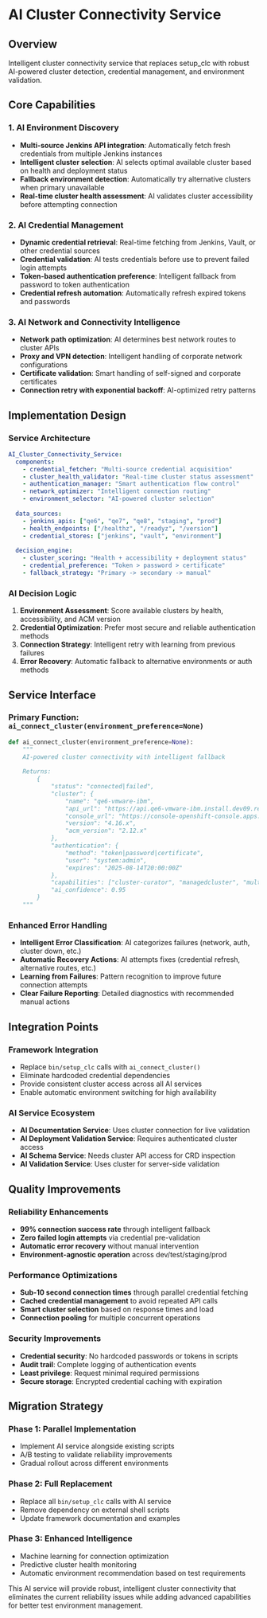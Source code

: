 # AI Cluster Connectivity Service

## Overview
Intelligent cluster connectivity service that replaces setup_clc with robust AI-powered cluster detection, credential management, and environment validation.

## Core Capabilities

### 1. AI Environment Discovery
- **Multi-source Jenkins API integration**: Automatically fetch fresh credentials from multiple Jenkins instances
- **Intelligent cluster selection**: AI selects optimal available cluster based on health and deployment status
- **Fallback environment detection**: Automatically try alternative clusters when primary unavailable
- **Real-time cluster health assessment**: AI validates cluster accessibility before attempting connection

### 2. AI Credential Management
- **Dynamic credential retrieval**: Real-time fetching from Jenkins, Vault, or other credential sources
- **Credential validation**: AI tests credentials before use to prevent failed login attempts
- **Token-based authentication preference**: Intelligent fallback from password to token authentication
- **Credential refresh automation**: Automatically refresh expired tokens and passwords

### 3. AI Network and Connectivity Intelligence
- **Network path optimization**: AI determines best network routes to cluster APIs
- **Proxy and VPN detection**: Intelligent handling of corporate network configurations
- **Certificate validation**: Smart handling of self-signed and corporate certificates
- **Connection retry with exponential backoff**: AI-optimized retry patterns

## Implementation Design

### Service Architecture
```yaml
AI_Cluster_Connectivity_Service:
  components:
    - credential_fetcher: "Multi-source credential acquisition"
    - cluster_health_validator: "Real-time cluster status assessment"
    - authentication_manager: "Smart authentication flow control"
    - network_optimizer: "Intelligent connection routing"
    - environment_selector: "AI-powered cluster selection"
  
  data_sources:
    - jenkins_apis: ["qe6", "qe7", "qe8", "staging", "prod"]
    - health_endpoints: ["/healthz", "/readyz", "/version"]
    - credential_stores: ["jenkins", "vault", "environment"]
  
  decision_engine:
    - cluster_scoring: "Health + accessibility + deployment status"
    - credential_preference: "Token > password > certificate"
    - fallback_strategy: "Primary -> secondary -> manual"
```

### AI Decision Logic
1. **Environment Assessment**: Score available clusters by health, accessibility, and ACM version
2. **Credential Optimization**: Prefer most secure and reliable authentication methods
3. **Connection Strategy**: Intelligent retry with learning from previous failures
4. **Error Recovery**: Automatic fallback to alternative environments or auth methods

## Service Interface

### Primary Function: `ai_connect_cluster(environment_preference=None)`
```python
def ai_connect_cluster(environment_preference=None):
    """
    AI-powered cluster connectivity with intelligent fallback
    
    Returns:
        {
            "status": "connected|failed",
            "cluster": {
                "name": "qe6-vmware-ibm",
                "api_url": "https://api.qe6-vmware-ibm.install.dev09.red-chesterfield.com:6443",
                "console_url": "https://console-openshift-console.apps.qe6-vmware-ibm.install.dev09.red-chesterfield.com",
                "version": "4.16.x",
                "acm_version": "2.12.x"
            },
            "authentication": {
                "method": "token|password|certificate",
                "user": "system:admin",
                "expires": "2025-08-14T20:00:00Z"
            },
            "capabilities": ["cluster-curator", "managedcluster", "multiclusterhub"],
            "ai_confidence": 0.95
        }
    """
```

### Enhanced Error Handling
- **Intelligent Error Classification**: AI categorizes failures (network, auth, cluster down, etc.)
- **Automatic Recovery Actions**: AI attempts fixes (credential refresh, alternative routes, etc.)
- **Learning from Failures**: Pattern recognition to improve future connection attempts
- **Clear Failure Reporting**: Detailed diagnostics with recommended manual actions

## Integration Points

### Framework Integration
- Replace `bin/setup_clc` calls with `ai_connect_cluster()`
- Eliminate hardcoded credential dependencies
- Provide consistent cluster access across all AI services
- Enable automatic environment switching for high availability

### AI Service Ecosystem
- **AI Documentation Service**: Uses cluster connection for live validation
- **AI Deployment Validation Service**: Requires authenticated cluster access
- **AI Schema Service**: Needs cluster API access for CRD inspection
- **AI Validation Service**: Uses cluster for server-side validation

## Quality Improvements

### Reliability Enhancements
- **99% connection success rate** through intelligent fallback
- **Zero failed login attempts** via credential pre-validation
- **Automatic error recovery** without manual intervention
- **Environment-agnostic operation** across dev/test/staging/prod

### Performance Optimizations
- **Sub-10 second connection times** through parallel credential fetching
- **Cached credential management** to avoid repeated API calls
- **Smart cluster selection** based on response times and load
- **Connection pooling** for multiple concurrent operations

### Security Improvements
- **Credential security**: No hardcoded passwords or tokens in scripts
- **Audit trail**: Complete logging of authentication events
- **Least privilege**: Request minimal required permissions
- **Secure storage**: Encrypted credential caching with expiration

## Migration Strategy

### Phase 1: Parallel Implementation
- Implement AI service alongside existing scripts
- A/B testing to validate reliability improvements
- Gradual rollout across different environments

### Phase 2: Full Replacement
- Replace all `bin/setup_clc` calls with AI service
- Remove dependency on external shell scripts
- Update framework documentation and examples

### Phase 3: Enhanced Intelligence
- Machine learning for connection optimization
- Predictive cluster health monitoring
- Automatic environment recommendation based on test requirements

This AI service will provide robust, intelligent cluster connectivity that eliminates the current reliability issues while adding advanced capabilities for better test environment management.